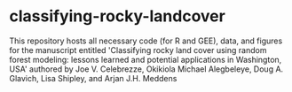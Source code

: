 # classifying-rocky-landcover
This repository hosts all necessary code (for R and GEE), data, and figures for the manuscript entitled 'Classifying rocky land cover using random forest modeling: lessons learned and potential applications in Washington, USA' authored by Joe V. Celebrezze, Okikiola Michael Alegbeleye, Doug A. Glavich, Lisa Shipley, and Arjan J.H. Meddens
